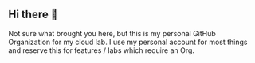 ## Hi there 👋

Not sure what brought you here, but this is my personal GitHub Organization for my cloud lab. I use my personal account for most things and reserve this for features / labs which require an Org.
